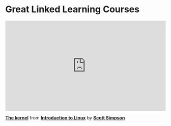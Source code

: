 <h1>Great Linked Learning Courses</h1>

<div style="position:relative;height:0;padding-bottom:56.25%"><iframe width="640" height="360" src="https://www.linkedin.com/learning/embed/introduction-to-linux/the-kernel?autoplay=false&claim=AQHZZgCpULYvCwAAAYSKPCqU2aJuGKExklAhm5gW-4-JLVERbw9cUrcXDP1G6TuRa7g34aDxQzDP-L1mKtOo0E6q0CIQylXQNj8e01nwMSH3LEAysr03hDQysuUiC-jf8UMDrlo8PAmJMGLsavfYd9iI5Ef11s30_VB5ONSUkYJXC4cQvt3GbbQPEpsic-23-xsEtXRpinlf9ykLOwlRl4XBTC7tkVsXJakWFI4S6lqt8JRUO5h15h75LlS9E5NDVIY6cfC0iXswdCu9ktlNqJKXFU05YUBiLajHc_cywc6NThbmQUrXgaObQJoyYsQi8JM3B_-p2gyWeE8d2UjFtH5mnkx0E1MuT8uBdvwQr8O7xQDkhMaucZq_CvOOE3FLTgrzxEKlXPr_9lDc8bOUIUJvDNweBplgZ88Rcuj2x1j9mVaMkGJOGeuzicvuLrVwZnwJjiLSEMGffECAt4xGY3pCWlyj_7mWRqVJnc_93yUh0l_XkAX18ts4hM9IcJd6bSndOVRd09efcbkZ80phnJieXbs26__kX-dWnMC-edPxsPsDcGcHVQMamR1gSaq0qPH078-mKrbxCdQRoQKbZg_J-OemLf0gD0ks2zRLCWrjzedu24szKDYLMEIr_5mIZ7rz0QUcjIVx9bBny1S-sPxEHTFxrc56kx43tzu_yR6iJv3KKL2MWRav0TTSwr_esF4nENTSzsv2kHwERdVCtc8hVHqzR4Jgqh2NpcCmqr76rMXgTk1g9cQm8LQvUI1_xXXPrZcirZXnl4kyHXFGwcK9fZRZkyqbpE5l7QBRMdNPJjX-9V22cqQbbN5T514uXw0xI3Y05vLeVNX8iIzhoSAxT8rYk-Ehcud7cNA4itPtPH05uk96QLuczMEnVK8Jt3cl58yfgXM_p95Zbk6xN6K5kpbYmSPYhjnXff6RSjZhb8iLbIp10QAvTBuk99z2bvwN1PV-dT3crP0vkvqUiGyyMFaR49TYzEzi4juRi53el4_ZexNF7myv6VRpBPqZWziUJtZQ_m7cWXPwLG3-wuv4DwUrlWd7buvrp2VWoFiYW8aewjadCDWvNei5q1O0Yu3hTgWs5ForYIexY17FNx7piykPbtYoEXiwXT4omzIGGB3fdGiTvSzUhfMhlCgPh97gmdgYnjt1hh1bNKlra7y29Lgo9Bo0lhg9haMEWR4vICOuE3o&lipi=urn%3Ali%3Apage%3Ad_learning_content%3BOOsBldv0Sf6M4M%2BWaq69Eg%3D%3D&licu" mozallowfullscreen="true" webkitallowfullscreen="true" allowfullscreen="true" frameborder="0" style="position:absolute;width:100%;height:100%;left:0"></iframe></div><p><strong><a href="https://www.linkedin.com/learning/introduction-to-linux/the-kernel?trk=embed_lil">The kernel</a></strong> from <strong><a href="https://www.linkedin.com/learning/introduction-to-linux?trk=embed_lil">Introduction to Linux</a></strong> by <strong><a href="https://www.linkedin.com/learning/instructors/scott-simpson?trk=embed_lil">Scott Simpson</a></strong></p>
